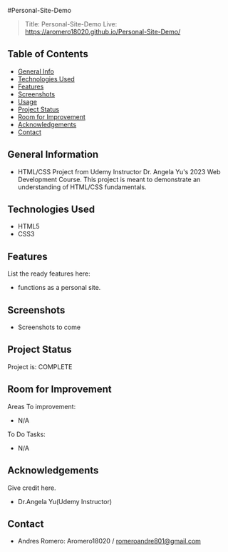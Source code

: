 #Personal-Site-Demo
> Title: Personal-Site-Demo
> Live: https://aromero18020.github.io/Personal-Site-Demo/

## Table of Contents
* [General Info](#general-information)
* [Technologies Used](#technologies-used)
* [Features](#features)
* [Screenshots](#screenshots)
* [Usage](#usage)
* [Project Status](#project-status)
* [Room for Improvement](#room-for-improvement)
* [Acknowledgements](#acknowledgements)
* [Contact](#contact)


## General Information
- HTML/CSS Project from Udemy Instructor Dr. Angela Yu's 2023 Web Development Course. This project is meant to demonstrate an understanding of HTML/CSS fundamentals.


## Technologies Used
- HTML5
- CSS3


## Features
List the ready features here:
- functions as a personal site.


## Screenshots
 - Screenshots to come


## Project Status
Project is: COMPLETE

## Room for Improvement

Areas To improvement:
- N/A

To Do Tasks:
- N/A




## Acknowledgements
Give credit here.
- Dr.Angela Yu(Udemy Instructor)


## Contact
- Andres Romero: Aromero18020 / romeroandre801@gmail.com
